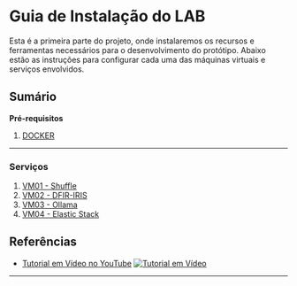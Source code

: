 
# Guia de Instalação do LAB
Esta é a primeira parte do projeto, onde instalaremos os recursos e ferramentas necessários para o desenvolvimento do protótipo. Abaixo estão as instruções para configurar cada uma das máquinas virtuais e serviços envolvidos.

## Sumário
**Pré-requisitos**
1. [DOCKER](https://github.com/carlossilva9867/soc-opensource-ia/blob/main/PARTE%201%20-%20INSTALACAO/000-docker_install.md)
---
### Serviços
1. [VM01 - Shuffle](https://github.com/carlossilva9867/soc-opensource-ia/blob/main/PARTE%201%20-%20INSTALACAO/001-shuffler_install.md)
2. [VM02 - DFIR-IRIS](https://github.com/carlossilva9867/soc-opensource-ia/blob/main/PARTE%201%20-%20INSTALACAO/002-dfir-iris_install.md)
3. [VM03 - Ollama](https://github.com/carlossilva9867/soc-opensource-ia/blob/main/PARTE%201%20-%20INSTALACAO/004-ollama_install.md)
4. [VM04 - Elastic Stack](https://github.com/carlossilva9867/soc-opensource-ia/blob/main/PARTE%201%20-%20INSTALACAO/003-elk-stack_install.md)

## Referências

- [Tutorial em Vídeo no YouTube](https://www.youtube.com/watch?v=_-4FGRYBp18)
[![Tutorial em Vídeo](https://img.youtube.com/vi/_-4FGRYBp18/maxresdefault.jpg)](https://www.youtube.com/watch?v=_-4FGRYBp18)

---

